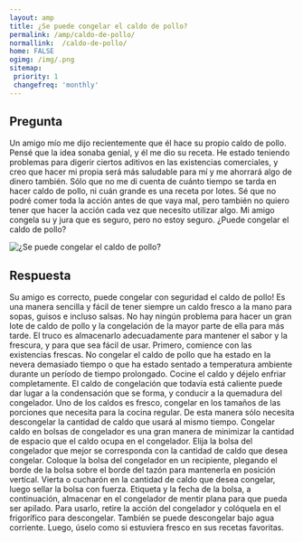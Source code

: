 ```yaml
---
layout: amp
title: ¿Se puede congelar el caldo de pollo?  
permalink: /amp/caldo-de-pollo/
normallink:  /caldo-de-pollo/
home: FALSE
ogimg: /img/.png
sitemap:
 priority: 1
 changefreq: 'monthly'
---
```




## Pregunta

Un amigo mío me dijo recientemente que él hace su propio caldo de pollo. Pensé que la idea sonaba genial, y él me dio su receta. He estado teniendo problemas para digerir ciertos aditivos en las existencias comerciales, y creo que hacer mi propia será más saludable para mí y me ahorrará algo de dinero también. Sólo que no me di cuenta de cuánto tiempo se tarda en hacer caldo de pollo, ni cuán grande es una receta por lotes. Sé que no podré comer toda la acción antes de que vaya mal, pero también no quiero tener que hacer la acción cada vez que necesito utilizar algo. Mi amigo congela su y jura que es seguro, pero no estoy seguro. ¿Puede congelar el caldo de pollo?


![¿Se puede congelar el caldo de pollo?](https://sepuedecongelar.com/img/ "¿Se puede congelar el caldo de pollo?" )


## Respuesta

Su amigo es correcto, puede congelar con seguridad el caldo de pollo! Es una manera sencilla y fácil de tener siempre un caldo fresco a la mano para sopas, guisos e incluso salsas. No hay ningún problema para hacer un gran lote de caldo de pollo y la congelación de la mayor parte de ella para más tarde. El truco es almacenarlo adecuadamente para mantener el sabor y la frescura, y para que sea fácil de usar.
Primero, comience con las existencias frescas. No congelar el caldo de pollo que ha estado en la nevera demasiado tiempo o que ha estado sentado a temperatura ambiente durante un período de tiempo prolongado. Cocine el caldo y déjelo enfriar completamente. El caldo de congelación que todavía está caliente puede dar lugar a la condensación que se forma, y conducir a la quemadura del congelador.
Uno de los caldos es fresco, congelar en los tamaños de las porciones que necesita para la cocina regular. De esta manera sólo necesita descongelar la cantidad de caldo que usará al mismo tiempo. Congelar caldo en bolsas de congelador es una gran manera de minimizar la cantidad de espacio que el caldo ocupa en el congelador. Elija la bolsa del congelador que mejor se corresponda con la cantidad de caldo que desea congelar.
Coloque la bolsa del congelador en un recipiente, plegando el borde de la bolsa sobre el borde del tazón para mantenerla en posición vertical. Vierta o cucharón en la cantidad de caldo que desea congelar, luego sellar la bolsa con fuerza. Etiqueta y la fecha de la bolsa, a continuación, almacenar en el congelador de mentir plana para que pueda ser apilado. Para usarlo, retire la acción del congelador y colóquela en el frigorífico para descongelar. También se puede descongelar bajo agua corriente. Luego, úselo como si estuviera fresco en sus recetas favoritas.